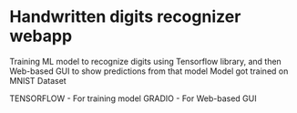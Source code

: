 # Handwritten digits recognizer webapp
Training ML model to recognize digits using Tensorflow library,
and then Web-based GUI to show predictions from that model
Model got trained on MNIST Dataset

TENSORFLOW - For training model
GRADIO - For Web-based GUI
